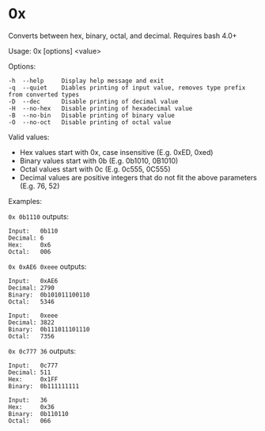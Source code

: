 # 0x
Converts between hex, binary, octal, and decimal. Requires bash 4.0+

Usage: 0x [options] \<value\>

Options:
```
-h  --help     Display help message and exit
-q  --quiet    Diables printing of input value, removes type prefix from converted types
-D  --dec      Disable printing of decimal value
-H  --no-hex   Disable printing of hexadecimal value
-B  --no-bin   Disable printing of binary value
-O  --no-oct   Disable printing of octal value
```
Valid values:

 - Hex values start with 0x, case insensitive (E.g. 0xED, 0xed)
 - Binary values start with 0b (E.g. 0b1010, 0B1010)
 - Octal values start with 0c (E.g. 0c555, 0C555)
 - Decimal values are positive integers that do not fit the above parameters (E.g. 76, 52)

 Examples:
 
 ```0x 0b1110``` outputs:
```
Input:   0b110
Decimal: 6
Hex:     0x6
Octal:   006
```

 ```0x 0xAE6 0xeee``` outputs:
 ```
Input:   0xAE6
Decimal: 2790
Binary:  0b101011100110
Octal:   5346

Input:   0xeee
Decimal: 3822
Binary:  0b111011101110
Octal:   7356
 ```
 
 ```0x 0c777 36``` outputs:
 ```
 Input:   0c777
Decimal: 511
Hex:     0x1FF
Binary:  0b111111111

Input:   36
Hex:     0x36
Binary:  0b110110
Octal:   066
 ```
